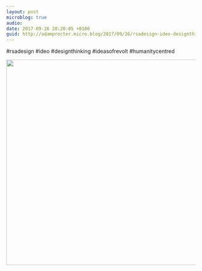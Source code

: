 ```yaml
---
layout: post
microblog: true
audio: 
date: 2017-09-26 20:20:05 +0100
guid: http://adamprocter.micro.blog/2017/09/26/rsadesign-ideo-designthinking.html
---
```

#rsadesign #ideo #designthinking #ideasofrevolt #humanitycentred

<img src="http://discursive.adamprocter.co.uk/uploads/2017/0698935ea7.jpg" width="600" height="547" />
